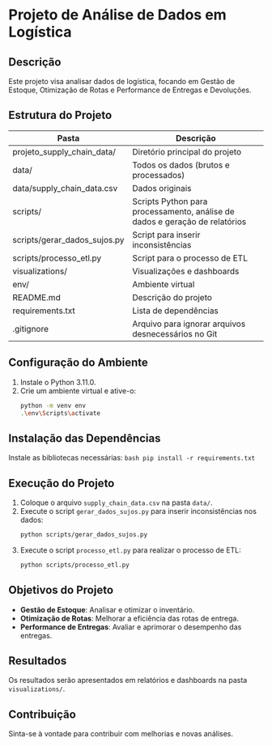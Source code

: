 # Projeto de Análise de Dados em Logística

## Descrição
Este projeto visa analisar dados de logística, focando em Gestão de Estoque, Otimização de Rotas e Performance de Entregas e Devoluções.

## Estrutura do Projeto

| Pasta | Descrição |
|---|---|
| projeto_supply_chain_data/ | Diretório principal do projeto |
| data/ | Todos os dados (brutos e processados) |
| data/supply_chain_data.csv | Dados originais |
| scripts/ | Scripts Python para processamento, análise de dados e geração de relatórios |
| scripts/gerar_dados_sujos.py | Script para inserir inconsistências |
| scripts/processo_etl.py | Script para o processo de ETL |
| visualizations/ | Visualizações e dashboards |
| env/ | Ambiente virtual |
| README.md | Descrição do projeto |
| requirements.txt | Lista de dependências |
| .gitignore | Arquivo para ignorar arquivos desnecessários no Git |


## Configuração do Ambiente

1. Instale o Python 3.11.0.
2. Crie um ambiente virtual e ative-o:
    ```bash
    python -m venv env
    .\env\Scripts\activate
    ```

## Instalação das Dependências

Instale as bibliotecas necessárias:
    ```bash
    pip install -r requirements.txt
    ```

## Execução do Projeto

1. Coloque o arquivo `supply_chain_data.csv` na pasta `data/`.
2. Execute o script `gerar_dados_sujos.py` para inserir inconsistências nos dados:
    ```bash
    python scripts/gerar_dados_sujos.py
    ```
3. Execute o script `processo_etl.py` para realizar o processo de ETL:
    ```bash
    python scripts/processo_etl.py
    ```

## Objetivos do Projeto

- **Gestão de Estoque**: Analisar e otimizar o inventário.
- **Otimização de Rotas**: Melhorar a eficiência das rotas de entrega.
- **Performance de Entregas**: Avaliar e aprimorar o desempenho das entregas.

## Resultados

Os resultados serão apresentados em relatórios e dashboards na pasta `visualizations/`.

## Contribuição

Sinta-se à vontade para contribuir com melhorias e novas análises.

